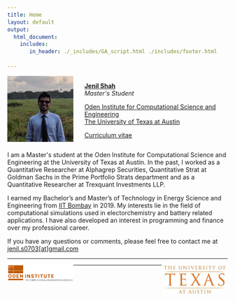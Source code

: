 ```yaml
---
title: Home
layout: default
output: 
  html_document:
    includes:
       in_header: ./_includes/GA_script.html ./includes/footer.html

---
```

<!--html_preserve-->
<!-- Google tag (gtag.js) -->
<script async src="https://www.googletagmanager.com/gtag/js?id=G-ZXTS0GN30E"></script>
<script>
  window.dataLayer = window.dataLayer || [];
  function gtag(){dataLayer.push(arguments);}
  gtag('js', new Date());

  gtag('config', 'G-ZXTS0GN30E');
</script>
<!--/html_preserve-->
<div id="twosided">
<div id="left" style="float: left; max-width: 30%;border: 10px"> 
    <img src="./images/jenil_linkedin.jpeg" />
</div>
<div id="right" style="float: right; width: 65%; vertical-align: middle;">
<p> <b> <a href="https://www.linkedin.com/in/jenilsha/" target="blank">Jenil Shah</a></b> <br> <em>Master's Student</em> </p>
<p> <a href="https://oden.utexas.edu" target="blank">Oden Institute for Computational Science and Engineering</a><br>
<a href="https://utexas.edu" target="blank">The University of Texas at Austin</a></p>
<p> <a href="./docs/jenil_shah_cv_23.pdf">Curriculum vitae </a> </p>
</div>
</div>
<div id="clearer" style="clear: both"> </div>

I am a Master's student at the Oden Institute for Computational Science and Engineering at the University of Texas at Austin.
In the past, I worked as a Quantitative Researcher at Alphagrep Securities, Quantitative Strat  at Goldman Sachs in the Prime Portfolio Strats department and as a Quantitative Researcher at Trexquant Investments LLP.

I earned my Bachelor’s and Master’s of Technology in Energy Science and Engineering from [IIT Bombay]("https://www.iitb.ac.in") in 2019. My interests lie in the field of computational simulations used in electorchemistry and battery related applications. I have also developed an interest in programming and finance over my professional career.

If you have any questions or comments, please feel free to contact me at [jenil.s0703[at]gmail.com]("mailto:jenil.s0703@gmail.com")

---
<div id="site-footer">
    <div id="left" style="float: left; max-width: 30%;border: 10px"> 
        <img src="./images/Oden.png" />
    </div>
    <div id="right" style="float: right; max-width: 30%;border: 10px"> 
        <img src="./images/ut_logo.jpg" />
    </div>
</div>

---

